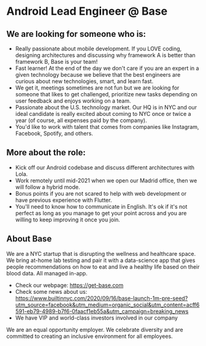 # Android Lead Engineer @ Base

## We are looking for someone who is:
- Really passionate about mobile development. If you LOVE coding, designing architectures and discussing why framework A is better than framework B, Base is your team!
- Fast learner! At the end of the day we don't care if you are an expert in a given technology because we believe that the best engineers are curious about new technologies, smart, and learn fast.
- We get it, meetings sometimes are not fun but we are looking for someone that likes to get challenged, prioritize new tasks depending on user feedback and enjoys working on a team. 
- Passionate about the U.S. technology market. Our HQ is in NYC and our ideal candidate is really excited about coming to NYC once or twice a year (of course, all expenses paid by the company).
- You'd like to work with talent that comes from companies like Instagram, Facebook, Spotify, and others.

## More about the role:
- Kick off our Android codebase and discuss different architectures with Lola.
- Work remotely until mid-2021 when we open our Madrid office, then we will follow a hybrid mode.
- Bonus points if you are not scared to help with web development or have previous experience with Flutter. 
- You'll need to know how to communicate in English. It's ok if it's not perfect as long as you manage to get your point across and you are willing to keep improving it once you join. 

## About Base
We are a NYC startup that is disrupting the wellness and healthcare space. We bring at-home lab testing and pair it with a data-science app that gives people recommendations on how to eat and live a healthy life based on their blood data. All managed in-app. 

- Check our webpage: https://get-base.com
- Check some news about us: https://www.builtinnyc.com/2020/09/16/base-launch-1m-pre-seed?utm_source=facebook&utm_medium=organic_social&utm_content=acff6591-eb79-4989-b7f6-0faacf1eb55a&utm_campaign=breaking_news
- We have VIP and world-class investors involved in our company

We are an equal opportunity employer. We celebrate diversity and are committed to creating an inclusive environment for all employees.
